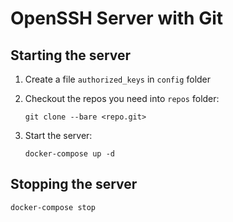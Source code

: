 # OpenSSH Server with Git

## Starting the server

1. Create a file `authorized_keys` in `config` folder

2. Checkout the repos you need into `repos` folder:

    ```
    git clone --bare <repo.git>
    ```

3. Start the server:

    ```
    docker-compose up -d
    ```

## Stopping the server

```
docker-compose stop
```